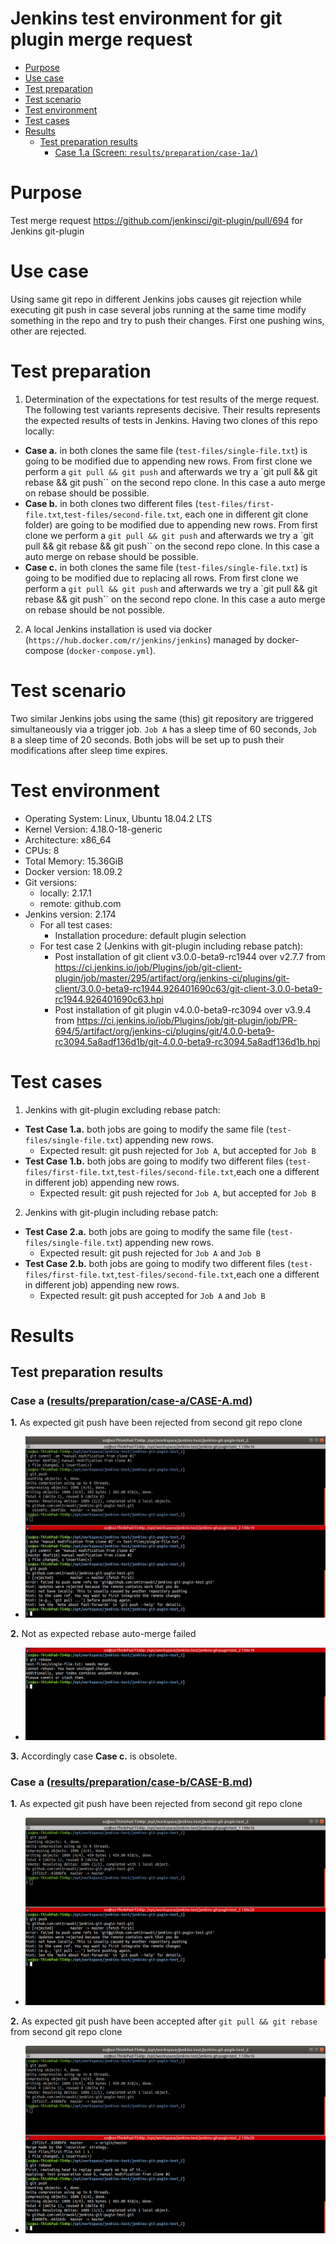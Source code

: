 Jenkins test environment for git plugin merge request
===================================
<!-- TOC depthFrom:1 depthTo:6 withLinks:1 updateOnSave:1 orderedList:1 -->

- [Purpose](#purpose)
- [Use case](#use-case)
- [Test preparation](#test-preparation)
- [Test scenario](#test-scenario)
- [Test environment](#test-environment)
- [Test cases](#test-cases)
- [Results](#results)
  - [Test preparation results](#test-preparation-results)
    - [Case 1.a (Screen: `results/preparation/case-1a/`)](#case-1a-screen-resultspreparationcase-1a)

<!-- /TOC -->

# Purpose
Test merge request https://github.com/jenkinsci/git-plugin/pull/694 for Jenkins git-plugin

# Use case
Using same git repo in different Jenkins jobs causes git rejection while executing git push in case several jobs running at the same time modify something in the repo and try to push their changes. First one pushing wins, other are rejected.

# Test preparation
1. Determination of the expectations for test results of the merge request. The following test variants represents decisive. Their results represents the expected results of tests in Jenkins. Having two clones of this repo locally:
  - **Case a.** in both clones the same file (`test-files/single-file.txt`) is going to be modified due to appending new rows. From first clone we perform a `git pull && git push` and afterwards we try a `git pull && git rebase && git push`` on the second repo clone. In this case a auto merge on rebase should be possible.
  - **Case b.** in both clones two different files (`test-files/first-file.txt`,`test-files/second-file.txt`, each one in different git clone folder) are going to be modified due to appending new rows. From first clone we perform a `git pull && git push` and afterwards we try a `git pull && git rebase && git push`` on the second repo clone.  In this case a auto merge on rebase should be possible.
  - **Case c.** in both clones the same file (`test-files/single-file.txt`) is going to be modified due to replacing all rows. From first clone we perform a `git pull && git push` and afterwards we try a `git pull && git rebase && git push`` on the second repo clone.  In this case a auto merge on rebase should be not possible.
2. A local Jenkins installation is used via docker (`https://hub.docker.com/r/jenkins/jenkins`) managed by docker-compose (`docker-compose.yml`).

# Test scenario
Two similar Jenkins jobs using the same (this) git repository are triggered simultaneously via a trigger job.
`Job A` has a sleep time of 60 seconds, `Job B` a sleep time of 20 seconds. Both jobs will be set up to push their modifications after sleep time expires.

# Test environment
- Operating System: Linux, Ubuntu 18.04.2 LTS
- Kernel Version: 4.18.0-18-generic
- Architecture: x86_64
- CPUs: 8
- Total Memory: 15.36GiB
- Docker version: 18.09.2
- Git versions:
  - locally: 2.17.1
  - remote: github.com
- Jenkins version: 2.174
  - For all test cases:
    - Installation procedure: default plugin selection
  - For test case 2 (Jenkins with git-plugin including rebase patch):
    - Post installation of git client v3.0.0-beta9-rc1944 over v2.7.7 from https://ci.jenkins.io/job/Plugins/job/git-client-plugin/job/master/295/artifact/org/jenkins-ci/plugins/git-client/3.0.0-beta9-rc1944.926401690c63/git-client-3.0.0-beta9-rc1944.926401690c63.hpi
    - Post installation of git plugin v4.0.0-beta9-rc3094 over v3.9.4 from https://ci.jenkins.io/job/Plugins/job/git-plugin/job/PR-694/5/artifact/org/jenkins-ci/plugins/git/4.0.0-beta9-rc3094.5a8adf136d1b/git-4.0.0-beta9-rc3094.5a8adf136d1b.hpi


# Test cases
1. Jenkins with git-plugin excluding rebase patch:
  - **Test Case 1.a.** both jobs are going to modify the same file (`test-files/single-file.txt`) appending new rows.
    - Expected result: git push rejected for `Job A`, but accepted for `Job B`
  - **Test Case 1.b.** both jobs are going to modify two different files (`test-files/first-file.txt`,`test-files/second-file.txt`,each one a different in different job) appending new rows.
    - Expected result: git push rejected for `Job A`, but accepted for `Job B`

2. Jenkins with git-plugin including rebase patch:
  - **Test Case 2.a.** both jobs are going to modify the same file (`test-files/single-file.txt`) appending new rows.
    - Expected result: git push rejected for `Job A` and `Job B`
  - **Test Case 2.b.** both jobs are going to modify two different files (`test-files/first-file.txt`,`test-files/second-file.txt`,each one a different in different job) appending new rows.
    - Expected result: git push accepted for `Job A` and `Job B`


# Results

## Test preparation results

### Case a ([results/preparation/case-a/CASE-A.md][e8a25f3b])

**1.** As expected git push have been rejected from second git repo clone
- ![1](results/preparation/case-a/1-git-commit-push.jpg)

**2.** Not as expected rebase auto-merge failed
- ![2](results/preparation/case-a/3-git-rebase.jpg)

**3.** Accordingly case **Case c.** is obsolete.

### Case a ([results/preparation/case-b/CASE-B.md][9dbffb0f])

**1.** As expected git push have been rejected from second git repo clone
- ![1](results/preparation/case-b/2-git-push.jpg)

**2.** As expected git push have been accepted after `git pull && git rebase` from second git repo clone
- ![2](results/preparation/case-b/4-git-push-after-rebase.jpg)



[e8a25f3b]: results/preparation/case-a/CASE-A.md "CASE-A.md"
[9dbffb0f]: results/preparation/case-b/CASE-B.md "CASE-B.md"
